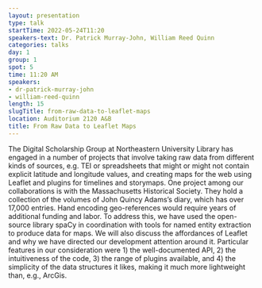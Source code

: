 ```yaml
---
layout: presentation
type: talk 
startTime: 2022-05-24T11:20
speakers-text: Dr. Patrick Murray-John, William Reed Quinn
categories: talks
day: 1
group: 1
spot: 5
time: 11:20 AM
speakers:
- dr-patrick-murray-john
- william-reed-quinn
length: 15
slugTitle: from-raw-data-to-leaflet-maps
location: Auditorium 2120 A&B
title: From Raw Data to Leaflet Maps
---
```

The Digital Scholarship Group at Northeastern University Library has engaged in a number of projects that involve taking raw data from different kinds of sources, e.g. TEI or spreadsheets that might or might not contain explicit latitude and longitude values, and creating maps for the web using Leaflet and plugins for timelines and storymaps. One project among our collaborations is with the Massachusetts Historical Society. They hold a collection of the volumes of John Quincy Adams’s diary, which has over 17,000 entries. Hand encoding geo-references would require years of additional funding and labor. To address this, we have used the open-source library spaCy in coordination with tools for named entity extraction to produce data for maps. We will also discuss the affordances of Leaflet and why we have directed our development attention around it. Particular features in our consideration were 1) the well-documented API, 2) the intuitiveness of the code, 3) the range of plugins available, and 4) the simplicity of the data structures it likes, making it much more lightweight than, e.g., ArcGis.